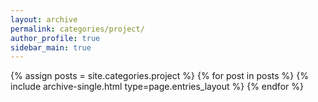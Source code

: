 ```yaml
---
layout: archive
permalink: categories/project/
author_profile: true
sidebar_main: true
---
```


{% assign posts = site.categories.project %}
{% for post in posts %} {% include archive-single.html type=page.entries_layout %} {% endfor %}